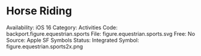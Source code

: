 # Horse Riding

Availability: iOS 16
Category: Activities
Code: backport.figure.equestrian.sports
File: figure.equestrian.sports.svg
Free: No
Source: Apple SF Symbols
Status: Integrated
Symbol: figure.equestrian.sports2x.png